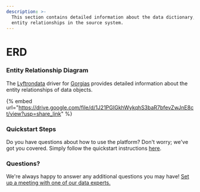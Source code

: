 ```yaml
---
description: >-
  This section contains detailed information about the data dictionary, and
  entity relationships in the source system.
---
```


# ERD

### Entity Relationship Diagram

The [Lyftrondata](https://www.lyftrondata.com/) driver for [Gorgias](https://www.lyftrondata.com/integration/sales-analytics/gorgias//) provides detailed information about the entity relationships of data objects.

{% embed url="https://drive.google.com/file/d/1J21PGIGkhWykqhS3baR7bfevZwJnE8ct/view?usp=share_link" %}
### Quickstart Steps

Do you have questions about how to use the platform? Don't worry; we've got you covered. Simply follow the quickstart instructions [here](../../../../quickstart-steps.md).

### Questions? <a href="#questions" id="questions"></a>

We're always happy to answer any additional questions you may have! [Set up a meeting with one of our data experts.](https://www.lyftrondata.com/book-a-meeting/)

